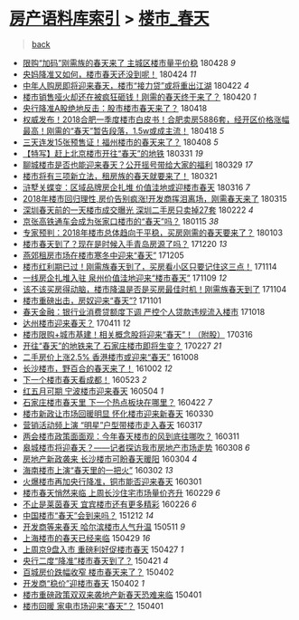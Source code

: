 [房产语料库索引](../../README.md)  > [楼市_春天](楼市_春天.md)
====
> [back](../README.md)

- [限购“加码”刚需族的春天来了 主城区楼市量平价稳](http://jkwz.applinzi.com/ittc/7096938773801862154.html#%E9%99%90%E8%B4%AD%E2%80%9C%E5%8A%A0%E7%A0%81%E2%80%9D%E5%88%9A%E9%9C%80%E6%97%8F%E7%9A%84%E6%98%A5%E5%A4%A9%E6%9D%A5%E4%BA%86+%E4%B8%BB%E5%9F%8E%E5%8C%BA%E6%A5%BC%E5%B8%82%E9%87%8F%E5%B9%B3%E4%BB%B7%E7%A8%B3) 180428 *9* 
- [央妈降准又如何，楼市春天还没到呢！](http://jkwz.applinzi.com/ittc/7095503355667547152.html#%E5%A4%AE%E5%A6%88%E9%99%8D%E5%87%86%E5%8F%88%E5%A6%82%E4%BD%95%EF%BC%8C%E6%A5%BC%E5%B8%82%E6%98%A5%E5%A4%A9%E8%BF%98%E6%B2%A1%E5%88%B0%E5%91%A2%EF%BC%81) 180424 *11* 
- [中年人购房即将迎来春天，楼市“接力贷”或将重出江湖](http://jkwz.applinzi.com/ittc/7094739206092096528.html#%E4%B8%AD%E5%B9%B4%E4%BA%BA%E8%B4%AD%E6%88%BF%E5%8D%B3%E5%B0%86%E8%BF%8E%E6%9D%A5%E6%98%A5%E5%A4%A9%EF%BC%8C%E6%A5%BC%E5%B8%82%E2%80%9C%E6%8E%A5%E5%8A%9B%E8%B4%B7%E2%80%9D%E6%88%96%E5%B0%86%E9%87%8D%E5%87%BA%E6%B1%9F%E6%B9%96) 180422 *4* 
- [楼市销售哑火却还在被疯狂砸钱！刚需的春天终于来了？](http://jkwz.applinzi.com/ittc/7093779145098265616.html#%E6%A5%BC%E5%B8%82%E9%94%80%E5%94%AE%E5%93%91%E7%81%AB%E5%8D%B4%E8%BF%98%E5%9C%A8%E8%A2%AB%E7%96%AF%E7%8B%82%E7%A0%B8%E9%92%B1%EF%BC%81%E5%88%9A%E9%9C%80%E7%9A%84%E6%98%A5%E5%A4%A9%E7%BB%88%E4%BA%8E%E6%9D%A5%E4%BA%86%EF%BC%9F) 180420 *1* 
- [央行降准A股绝地反击：股市楼市春天来了？](http://jkwz.applinzi.com/ittc/7093376859872166923.html#%E5%A4%AE%E8%A1%8C%E9%99%8D%E5%87%86A%E8%82%A1%E7%BB%9D%E5%9C%B0%E5%8F%8D%E5%87%BB%EF%BC%9A%E8%82%A1%E5%B8%82%E6%A5%BC%E5%B8%82%E6%98%A5%E5%A4%A9%E6%9D%A5%E4%BA%86%EF%BC%9F) 180418  
- [权威发布！2018合肥一季度楼市白皮书！合肥卖房5886套，经开区价格涨幅最高！刚需的“春天”暂告段落，1.5w或成主流！](http://jkwz.applinzi.com/ittc/7093274089953428487.html#%E6%9D%83%E5%A8%81%E5%8F%91%E5%B8%83%EF%BC%812018%E5%90%88%E8%82%A5%E4%B8%80%E5%AD%A3%E5%BA%A6%E6%A5%BC%E5%B8%82%E7%99%BD%E7%9A%AE%E4%B9%A6%EF%BC%81%E5%90%88%E8%82%A5%E5%8D%96%E6%88%BF5886%E5%A5%97%EF%BC%8C%E7%BB%8F%E5%BC%80%E5%8C%BA%E4%BB%B7%E6%A0%BC%E6%B6%A8%E5%B9%85%E6%9C%80%E9%AB%98%EF%BC%81%E5%88%9A%E9%9C%80%E7%9A%84%E2%80%9C%E6%98%A5%E5%A4%A9%E2%80%9D%E6%9A%82%E5%91%8A%E6%AE%B5%E8%90%BD%EF%BC%8C1.5w%E6%88%96%E6%88%90%E4%B8%BB%E6%B5%81%EF%BC%81) 180418 *5* 
- [三天连发15张预售证！福州楼市的春天来了？](http://jkwz.applinzi.com/ittc/7089654517270578186.html#%E4%B8%89%E5%A4%A9%E8%BF%9E%E5%8F%9115%E5%BC%A0%E9%A2%84%E5%94%AE%E8%AF%81%EF%BC%81%E7%A6%8F%E5%B7%9E%E6%A5%BC%E5%B8%82%E7%9A%84%E6%98%A5%E5%A4%A9%E6%9D%A5%E4%BA%86%EF%BC%9F) 180408 *5* 
- [【特写】赶上北京楼市开往“春天”的地铁](http://jkwz.applinzi.com/ittc/7086562026472342535.html#%E3%80%90%E7%89%B9%E5%86%99%E3%80%91%E8%B5%B6%E4%B8%8A%E5%8C%97%E4%BA%AC%E6%A5%BC%E5%B8%82%E5%BC%80%E5%BE%80%E2%80%9C%E6%98%A5%E5%A4%A9%E2%80%9D%E7%9A%84%E5%9C%B0%E9%93%81) 180331 *19* 
- [聊城楼市是否也能迎来春天？公开摇号带给大家的福利](http://jkwz.applinzi.com/ittc/7085825848664130567.html#%E8%81%8A%E5%9F%8E%E6%A5%BC%E5%B8%82%E6%98%AF%E5%90%A6%E4%B9%9F%E8%83%BD%E8%BF%8E%E6%9D%A5%E6%98%A5%E5%A4%A9%EF%BC%9F%E5%85%AC%E5%BC%80%E6%91%87%E5%8F%B7%E5%B8%A6%E7%BB%99%E5%A4%A7%E5%AE%B6%E7%9A%84%E7%A6%8F%E5%88%A9) 180329 *17* 
- [楼市将有三项新立法，租房族的春天就要来了！](http://jkwz.applinzi.com/ittc/7082951298137981958.html#%E6%A5%BC%E5%B8%82%E5%B0%86%E6%9C%89%E4%B8%89%E9%A1%B9%E6%96%B0%E7%AB%8B%E6%B3%95%EF%BC%8C%E7%A7%9F%E6%88%BF%E6%97%8F%E7%9A%84%E6%98%A5%E5%A4%A9%E5%B0%B1%E8%A6%81%E6%9D%A5%E4%BA%86%EF%BC%81) 180321  
- [浒墅关蝶变：区域品牌房企扎堆 价值洼地或迎楼市春天](http://jkwz.applinzi.com/ittc/7081083972375544848.html#%E6%B5%92%E5%A2%85%E5%85%B3%E8%9D%B6%E5%8F%98%EF%BC%9A%E5%8C%BA%E5%9F%9F%E5%93%81%E7%89%8C%E6%88%BF%E4%BC%81%E6%89%8E%E5%A0%86+%E4%BB%B7%E5%80%BC%E6%B4%BC%E5%9C%B0%E6%88%96%E8%BF%8E%E6%A5%BC%E5%B8%82%E6%98%A5%E5%A4%A9) 180316 *7* 
- [2018年楼市回归理性,房价告别疯涨!开发商挥泪离场，刚需春天来了](http://jkwz.applinzi.com/ittc/7080744172971885578.html#2018%E5%B9%B4%E6%A5%BC%E5%B8%82%E5%9B%9E%E5%BD%92%E7%90%86%E6%80%A7%2C%E6%88%BF%E4%BB%B7%E5%91%8A%E5%88%AB%E7%96%AF%E6%B6%A8%21%E5%BC%80%E5%8F%91%E5%95%86%E6%8C%A5%E6%B3%AA%E7%A6%BB%E5%9C%BA%EF%BC%8C%E5%88%9A%E9%9C%80%E6%98%A5%E5%A4%A9%E6%9D%A5%E4%BA%86) 180315  
- [深圳春天前的一天楼市成交曝光 深圳二手房只卖掉27套](http://jkwz.applinzi.com/ittc/7072841703176537095.html#%E6%B7%B1%E5%9C%B3%E6%98%A5%E5%A4%A9%E5%89%8D%E7%9A%84%E4%B8%80%E5%A4%A9%E6%A5%BC%E5%B8%82%E6%88%90%E4%BA%A4%E6%9B%9D%E5%85%89+%E6%B7%B1%E5%9C%B3%E4%BA%8C%E6%89%8B%E6%88%BF%E5%8F%AA%E5%8D%96%E6%8E%8927%E5%A5%97) 180222 *4* 
- [京张高铁通车会成为张家口楼市的“春天”吗？](http://jkwz.applinzi.com/ittc/7058729111747298315.html#%E4%BA%AC%E5%BC%A0%E9%AB%98%E9%93%81%E9%80%9A%E8%BD%A6%E4%BC%9A%E6%88%90%E4%B8%BA%E5%BC%A0%E5%AE%B6%E5%8F%A3%E6%A5%BC%E5%B8%82%E7%9A%84%E2%80%9C%E6%98%A5%E5%A4%A9%E2%80%9D%E5%90%97%EF%BC%9F) 180115 *38* 
- [专家预判：2018年楼市总体趋向于平稳，买房刚需的春天要来了？](http://jkwz.applinzi.com/ittc/7054295294106141713.html#%E4%B8%93%E5%AE%B6%E9%A2%84%E5%88%A4%EF%BC%9A2018%E5%B9%B4%E6%A5%BC%E5%B8%82%E6%80%BB%E4%BD%93%E8%B6%8B%E5%90%91%E4%BA%8E%E5%B9%B3%E7%A8%B3%EF%BC%8C%E4%B9%B0%E6%88%BF%E5%88%9A%E9%9C%80%E7%9A%84%E6%98%A5%E5%A4%A9%E8%A6%81%E6%9D%A5%E4%BA%86%EF%BC%9F) 180103  
- [楼市春天到了？现在是时候入手青岛房源了吗？](http://jkwz.applinzi.com/ittc/7048999274799432720.html#%E6%A5%BC%E5%B8%82%E6%98%A5%E5%A4%A9%E5%88%B0%E4%BA%86%EF%BC%9F%E7%8E%B0%E5%9C%A8%E6%98%AF%E6%97%B6%E5%80%99%E5%85%A5%E6%89%8B%E9%9D%92%E5%B2%9B%E6%88%BF%E6%BA%90%E4%BA%86%E5%90%97%EF%BC%9F) 171220 *13* 
- [燕郊租房市场在楼市寒冬中迎来“春天”](http://jkwz.applinzi.com/ittc/7043598595280864273.html#%E7%87%95%E9%83%8A%E7%A7%9F%E6%88%BF%E5%B8%82%E5%9C%BA%E5%9C%A8%E6%A5%BC%E5%B8%82%E5%AF%92%E5%86%AC%E4%B8%AD%E8%BF%8E%E6%9D%A5%E2%80%9C%E6%98%A5%E5%A4%A9%E2%80%9D) 171205  
- [楼市红利期已过！刚需族春天到了，买房看小区只要记住这三点！](http://jkwz.applinzi.com/ittc/7035944628132512785.html#%E6%A5%BC%E5%B8%82%E7%BA%A2%E5%88%A9%E6%9C%9F%E5%B7%B2%E8%BF%87%EF%BC%81%E5%88%9A%E9%9C%80%E6%97%8F%E6%98%A5%E5%A4%A9%E5%88%B0%E4%BA%86%EF%BC%8C%E4%B9%B0%E6%88%BF%E7%9C%8B%E5%B0%8F%E5%8C%BA%E5%8F%AA%E8%A6%81%E8%AE%B0%E4%BD%8F%E8%BF%99%E4%B8%89%E7%82%B9%EF%BC%81) 171114  
- [一线房企扎堆入驻 泉州价值洼地迎来“楼市春天”](http://jkwz.applinzi.com/ittc/7034065144324293648.html#%E4%B8%80%E7%BA%BF%E6%88%BF%E4%BC%81%E6%89%8E%E5%A0%86%E5%85%A5%E9%A9%BB+%E6%B3%89%E5%B7%9E%E4%BB%B7%E5%80%BC%E6%B4%BC%E5%9C%B0%E8%BF%8E%E6%9D%A5%E2%80%9C%E6%A5%BC%E5%B8%82%E6%98%A5%E5%A4%A9%E2%80%9D) 171109 *12* 
- [该不该买房得动脑，楼市降温是否是买房最佳时机！刚需族春天到了](http://jkwz.applinzi.com/ittc/7032228414751245329.html#%E8%AF%A5%E4%B8%8D%E8%AF%A5%E4%B9%B0%E6%88%BF%E5%BE%97%E5%8A%A8%E8%84%91%EF%BC%8C%E6%A5%BC%E5%B8%82%E9%99%8D%E6%B8%A9%E6%98%AF%E5%90%A6%E6%98%AF%E4%B9%B0%E6%88%BF%E6%9C%80%E4%BD%B3%E6%97%B6%E6%9C%BA%EF%BC%81%E5%88%9A%E9%9C%80%E6%97%8F%E6%98%A5%E5%A4%A9%E5%88%B0%E4%BA%86) 171104  
- [楼市重磅出击，房奴迎来“春天”?](http://jkwz.applinzi.com/ittc/7030925580801934352.html#%E6%A5%BC%E5%B8%82%E9%87%8D%E7%A3%85%E5%87%BA%E5%87%BB%EF%BC%8C%E6%88%BF%E5%A5%B4%E8%BF%8E%E6%9D%A5%E2%80%9C%E6%98%A5%E5%A4%A9%E2%80%9D%3F) 171101  
- [春天金融：银行业消费贷额度下调 严控个人贷款违规流入楼市](http://jkwz.applinzi.com/ittc/7025817383606944785.html#%E6%98%A5%E5%A4%A9%E9%87%91%E8%9E%8D%EF%BC%9A%E9%93%B6%E8%A1%8C%E4%B8%9A%E6%B6%88%E8%B4%B9%E8%B4%B7%E9%A2%9D%E5%BA%A6%E4%B8%8B%E8%B0%83+%E4%B8%A5%E6%8E%A7%E4%B8%AA%E4%BA%BA%E8%B4%B7%E6%AC%BE%E8%BF%9D%E8%A7%84%E6%B5%81%E5%85%A5%E6%A5%BC%E5%B8%82) 171018  
- [达州楼市迎来春天？](http://jkwz.applinzi.com/ittc/6955152534166569989.html#%E8%BE%BE%E5%B7%9E%E6%A5%BC%E5%B8%82%E8%BF%8E%E6%9D%A5%E6%98%A5%E5%A4%A9%EF%BC%9F) 170411 *12* 
- [楼市限购+城市基建！相关概念股将迎来“春天”！（附股）](http://jkwz.applinzi.com/ittc/6945689595390985221.html#%E6%A5%BC%E5%B8%82%E9%99%90%E8%B4%AD%2B%E5%9F%8E%E5%B8%82%E5%9F%BA%E5%BB%BA%EF%BC%81%E7%9B%B8%E5%85%B3%E6%A6%82%E5%BF%B5%E8%82%A1%E5%B0%86%E8%BF%8E%E6%9D%A5%E2%80%9C%E6%98%A5%E5%A4%A9%E2%80%9D%EF%BC%81%EF%BC%88%E9%99%84%E8%82%A1%EF%BC%89) 170316  
- [开往“春天”的地铁来了 石家庄楼市即将生变？](http://jkwz.applinzi.com/ittc/6939354485876065285.html#%E5%BC%80%E5%BE%80%E2%80%9C%E6%98%A5%E5%A4%A9%E2%80%9D%E7%9A%84%E5%9C%B0%E9%93%81%E6%9D%A5%E4%BA%86+%E7%9F%B3%E5%AE%B6%E5%BA%84%E6%A5%BC%E5%B8%82%E5%8D%B3%E5%B0%86%E7%94%9F%E5%8F%98%EF%BC%9F) 170227 *21* 
- [二手房价上涨2.5% 香港楼市或迎来“春天”](http://jkwz.applinzi.com/ittc/6886617158427083780.html#%E4%BA%8C%E6%89%8B%E6%88%BF%E4%BB%B7%E4%B8%8A%E6%B6%A82.5%25+%E9%A6%99%E6%B8%AF%E6%A5%BC%E5%B8%82%E6%88%96%E8%BF%8E%E6%9D%A5%E2%80%9C%E6%98%A5%E5%A4%A9%E2%80%9D) 161008  
- [长沙楼市，野百合的春天来了！](http://jkwz.applinzi.com/ittc/6884507983052014596.html#%E9%95%BF%E6%B2%99%E6%A5%BC%E5%B8%82%EF%BC%8C%E9%87%8E%E7%99%BE%E5%90%88%E7%9A%84%E6%98%A5%E5%A4%A9%E6%9D%A5%E4%BA%86%EF%BC%81) 161002 *12* 
- [下一个楼市春天看成都！](http://jkwz.applinzi.com/ittc/6835374537612723205.html#%E4%B8%8B%E4%B8%80%E4%B8%AA%E6%A5%BC%E5%B8%82%E6%98%A5%E5%A4%A9%E7%9C%8B%E6%88%90%E9%83%BD%EF%BC%81) 160523 *2* 
- [红五月可期 宁波楼市迎来春天](http://jkwz.applinzi.com/ittc/6828334504363951108.html#%E7%BA%A2%E4%BA%94%E6%9C%88%E5%8F%AF%E6%9C%9F+%E5%AE%81%E6%B3%A2%E6%A5%BC%E5%B8%82%E8%BF%8E%E6%9D%A5%E6%98%A5%E5%A4%A9) 160504 *1* 
- [石家庄楼市春天里  下一个热点板块在哪里？](http://jkwz.applinzi.com/ittc/6823864711523075076.html#%E7%9F%B3%E5%AE%B6%E5%BA%84%E6%A5%BC%E5%B8%82%E6%98%A5%E5%A4%A9%E9%87%8C++%E4%B8%8B%E4%B8%80%E4%B8%AA%E7%83%AD%E7%82%B9%E6%9D%BF%E5%9D%97%E5%9C%A8%E5%93%AA%E9%87%8C%EF%BC%9F) 160422 *7* 
- [楼市新政让市场回暖明显 怀化楼市迎来新春天](http://jkwz.applinzi.com/ittc/6815163103016649732.html#%E6%A5%BC%E5%B8%82%E6%96%B0%E6%94%BF%E8%AE%A9%E5%B8%82%E5%9C%BA%E5%9B%9E%E6%9A%96%E6%98%8E%E6%98%BE+%E6%80%80%E5%8C%96%E6%A5%BC%E5%B8%82%E8%BF%8E%E6%9D%A5%E6%96%B0%E6%98%A5%E5%A4%A9) 160330  
- [营销活动频上演 “明星”户型带楼市走入春天](http://jkwz.applinzi.com/ittc/6810561255811056645.html#%E8%90%A5%E9%94%80%E6%B4%BB%E5%8A%A8%E9%A2%91%E4%B8%8A%E6%BC%94+%E2%80%9C%E6%98%8E%E6%98%9F%E2%80%9D%E6%88%B7%E5%9E%8B%E5%B8%A6%E6%A5%BC%E5%B8%82%E8%B5%B0%E5%85%A5%E6%98%A5%E5%A4%A9) 160317  
- [两会楼市政策面面观：今年春天楼市的风到底往哪吹？](http://jkwz.applinzi.com/ittc/6808297022230627332.html#%E4%B8%A4%E4%BC%9A%E6%A5%BC%E5%B8%82%E6%94%BF%E7%AD%96%E9%9D%A2%E9%9D%A2%E8%A7%82%EF%BC%9A%E4%BB%8A%E5%B9%B4%E6%98%A5%E5%A4%A9%E6%A5%BC%E5%B8%82%E7%9A%84%E9%A3%8E%E5%88%B0%E5%BA%95%E5%BE%80%E5%93%AA%E5%90%B9%EF%BC%9F) 160311  
- [皋城楼市将迎春天？——记者探访我市房地产市场走势](http://jkwz.applinzi.com/ittc/6807143329514914820.html#%E7%9A%8B%E5%9F%8E%E6%A5%BC%E5%B8%82%E5%B0%86%E8%BF%8E%E6%98%A5%E5%A4%A9%EF%BC%9F%E2%80%94%E2%80%94%E8%AE%B0%E8%80%85%E6%8E%A2%E8%AE%BF%E6%88%91%E5%B8%82%E6%88%BF%E5%9C%B0%E4%BA%A7%E5%B8%82%E5%9C%BA%E8%B5%B0%E5%8A%BF) 160308 *6* 
- [房地产新政袭来 长沙楼市可盼春天暖阳](http://jkwz.applinzi.com/ittc/6805739355171718149.html#%E6%88%BF%E5%9C%B0%E4%BA%A7%E6%96%B0%E6%94%BF%E8%A2%AD%E6%9D%A5+%E9%95%BF%E6%B2%99%E6%A5%BC%E5%B8%82%E5%8F%AF%E7%9B%BC%E6%98%A5%E5%A4%A9%E6%9A%96%E9%98%B3) 160304 *4* 
- [海南楼市上演“春天里的一把火”](http://jkwz.applinzi.com/ittc/6804938371445031940.html#%E6%B5%B7%E5%8D%97%E6%A5%BC%E5%B8%82%E4%B8%8A%E6%BC%94%E2%80%9C%E6%98%A5%E5%A4%A9%E9%87%8C%E7%9A%84%E4%B8%80%E6%8A%8A%E7%81%AB%E2%80%9D) 160302 *13* 
- [火爆楼市再加央行降准，铜市能否迎来春天](http://jkwz.applinzi.com/ittc/6804547217952080900.html#%E7%81%AB%E7%88%86%E6%A5%BC%E5%B8%82%E5%86%8D%E5%8A%A0%E5%A4%AE%E8%A1%8C%E9%99%8D%E5%87%86%EF%BC%8C%E9%93%9C%E5%B8%82%E8%83%BD%E5%90%A6%E8%BF%8E%E6%9D%A5%E6%98%A5%E5%A4%A9) 160301  
- [楼市春天悄然来临 上周长沙住宅市场量价齐升](http://jkwz.applinzi.com/ittc/6804282818293138437.html#%E6%A5%BC%E5%B8%82%E6%98%A5%E5%A4%A9%E6%82%84%E7%84%B6%E6%9D%A5%E4%B8%B4+%E4%B8%8A%E5%91%A8%E9%95%BF%E6%B2%99%E4%BD%8F%E5%AE%85%E5%B8%82%E5%9C%BA%E9%87%8F%E4%BB%B7%E9%BD%90%E5%8D%87) 160229 *6* 
- [不止是莱茵春天 宜宾楼市还有更多精彩](http://jkwz.applinzi.com/ittc/6802992016333997061.html#%E4%B8%8D%E6%AD%A2%E6%98%AF%E8%8E%B1%E8%8C%B5%E6%98%A5%E5%A4%A9+%E5%AE%9C%E5%AE%BE%E6%A5%BC%E5%B8%82%E8%BF%98%E6%9C%89%E6%9B%B4%E5%A4%9A%E7%B2%BE%E5%BD%A9) 160226 *6* 
- [中国楼市“春天”会到来吗？](http://jkwz.applinzi.com/ittc/6774860540119876612.html#%E4%B8%AD%E5%9B%BD%E6%A5%BC%E5%B8%82%E2%80%9C%E6%98%A5%E5%A4%A9%E2%80%9D%E4%BC%9A%E5%88%B0%E6%9D%A5%E5%90%97%EF%BC%9F) 151212 *14* 
- [开发商等来春天 哈尔滨楼市人气升温](http://jkwz.applinzi.com/ittc/547650611409194792.html#%E5%BC%80%E5%8F%91%E5%95%86%E7%AD%89%E6%9D%A5%E6%98%A5%E5%A4%A9+%E5%93%88%E5%B0%94%E6%BB%A8%E6%A5%BC%E5%B8%82%E4%BA%BA%E6%B0%94%E5%8D%87%E6%B8%A9) 150511 *9* 
- [上海楼市的春天已经来临](http://jkwz.applinzi.com/ittc/547650611407704759.html#%E4%B8%8A%E6%B5%B7%E6%A5%BC%E5%B8%82%E7%9A%84%E6%98%A5%E5%A4%A9%E5%B7%B2%E7%BB%8F%E6%9D%A5%E4%B8%B4) 150429 *16* 
- [上周京9盘入市 重磅利好促楼市春天](http://jkwz.applinzi.com/ittc/547650611406339116.html#%E4%B8%8A%E5%91%A8%E4%BA%AC9%E7%9B%98%E5%85%A5%E5%B8%82+%E9%87%8D%E7%A3%85%E5%88%A9%E5%A5%BD%E4%BF%83%E6%A5%BC%E5%B8%82%E6%98%A5%E5%A4%A9) 150427 *1* 
- [央行二度“降准”楼市春天到了？](http://jkwz.applinzi.com/ittc/547650611408119057.html#%E5%A4%AE%E8%A1%8C%E4%BA%8C%E5%BA%A6%E2%80%9C%E9%99%8D%E5%87%86%E2%80%9D%E6%A5%BC%E5%B8%82%E6%98%A5%E5%A4%A9%E5%88%B0%E4%BA%86%EF%BC%9F) 150421 *4* 
- [百城房价跌幅收窄 楼市春天来了？](http://jkwz.applinzi.com/ittc/547650611400664059.html#%E7%99%BE%E5%9F%8E%E6%88%BF%E4%BB%B7%E8%B7%8C%E5%B9%85%E6%94%B6%E7%AA%84+%E6%A5%BC%E5%B8%82%E6%98%A5%E5%A4%A9%E6%9D%A5%E4%BA%86%EF%BC%9F) 150402  
- [开发商“稳价”迎楼市春天](http://jkwz.applinzi.com/ittc/547650611404353635.html#%E5%BC%80%E5%8F%91%E5%95%86%E2%80%9C%E7%A8%B3%E4%BB%B7%E2%80%9D%E8%BF%8E%E6%A5%BC%E5%B8%82%E6%98%A5%E5%A4%A9) 150402 *1* 
- [楼市重磅政策双双来袭地产新春天恐难来临](http://jkwz.applinzi.com/ittc/547650611401938801.html#%E6%A5%BC%E5%B8%82%E9%87%8D%E7%A3%85%E6%94%BF%E7%AD%96%E5%8F%8C%E5%8F%8C%E6%9D%A5%E8%A2%AD%E5%9C%B0%E4%BA%A7%E6%96%B0%E6%98%A5%E5%A4%A9%E6%81%90%E9%9A%BE%E6%9D%A5%E4%B8%B4) 150401  
- [楼市回暖 家电市场迎来“春天”？](http://jkwz.applinzi.com/ittc/547650611401667851.html#%E6%A5%BC%E5%B8%82%E5%9B%9E%E6%9A%96+%E5%AE%B6%E7%94%B5%E5%B8%82%E5%9C%BA%E8%BF%8E%E6%9D%A5%E2%80%9C%E6%98%A5%E5%A4%A9%E2%80%9D%EF%BC%9F) 150401  
